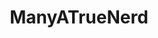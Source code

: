 ---
title: ManyATrueNerd
crosslinks:
- totalwar
- JonTron
- PrequelMemes
- xkcd
- paradoxplaza
- skyrim
- Fallout
- explainlikeimfive
- LifeasanNPC
- TsundereSharks
- IAmA
- aoe2
- mildlyinteresting
- indiegames
- whowouldwin
- csshelp
- gaming
- IgnorantImgur
- gameideas
---